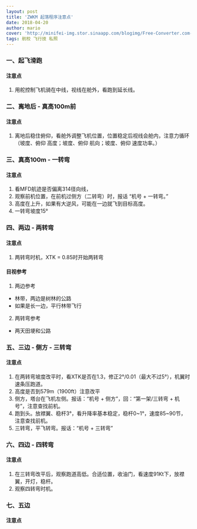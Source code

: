 ```yaml
---
layout: post
title: 'ZWKM 起落程序注意点'
date: 2018-04-20
author: mario
cover: 'http://minifei-img.stor.sinaapp.com/blogimg/Free-Converter.com-airfield_traffic_pattern-24294214.png'
tags: 航校 飞行技 私照
---
```

### 一、起飞滑跑
#### 注意点
1. 用舵控制飞机骑在中线，视线在舱外，看跑到延长线。
### 二、离地后 - 真高100m前
#### 注意点
1. 离地后稳住俯仰，看舱外调整飞机位置，位置稳定后视线会舱内，注意力循环（坡度、俯仰 高度；坡度、俯仰 航向；坡度、俯仰 速度功率。）
### 三、真高100m - 一转弯
#### 注意点
1. 看MFD航迹是否偏离314径向线，
2. 观察前机位置，在前机过侧方（二转弯）时，报话 “机号 + 一转弯。”
3. 高度在上升，如果有大逆风，可能在一边就飞到目标高度。
4. 一转弯坡度15°
### 四、两边 - 两转弯
#### 注意点
1. 两转弯时机，XTK = 0.85时开始两转弯
#### 目视参考
1. 两边参考
- 林带，两边是树林的公路
- 如果是长一边，平行林带飞行
2. 两转弯参考
- 两天田埂和公路 
### 五、三边 - 侧方 - 三转弯
#### 注意点
1. 在两转弯坡度改平时，看XTK是否在1.3，修正2°/0.01（最大不过5°），机翼时速条压跑道。
2. 高度是否到579m（1900ft）注意改平
3. 侧方，塔台在飞机左侧。报话：“机号 + 侧方”，回：“第一架/三转弯 +  机号”，注意查找前机。
4. 跑到头。放襟翼、稳杆3°，看升降率基本稳定，稳杆0~1°，速度85~90节，注意查找前机。
5. 三转弯，平飞转弯。报话：“机号 + 三转弯”
### 六、四边 - 四转弯
#### 注意点
1. 在三转弯改平后，观察跑道高低。合适位置，收油门，看速度91Kt下，放襟翼，开灯，稳杆。
2. 观察四转弯时机。
### 七、五边
#### 注意点
